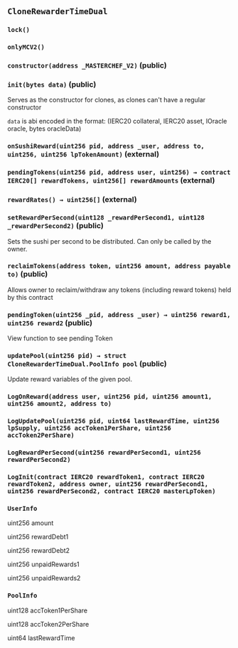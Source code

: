 ## `CloneRewarderTimeDual`

### `lock()`

### `onlyMCV2()`

### `constructor(address _MASTERCHEF_V2)` (public)

### `init(bytes data)` (public)

Serves as the constructor for clones, as clones can't have a regular constructor

`data` is abi encoded in the format: (IERC20 collateral, IERC20 asset, IOracle
oracle, bytes oracleData)

### `onSushiReward(uint256 pid, address _user, address to, uint256, uint256 lpTokenAmount)` (external)

### `pendingTokens(uint256 pid, address user, uint256) → contract IERC20[] rewardTokens, uint256[] rewardAmounts` (external)

### `rewardRates() → uint256[]` (external)

### `setRewardPerSecond(uint128 _rewardPerSecond1, uint128 _rewardPerSecond2)` (public)

Sets the sushi per second to be distributed. Can only be called by the owner.

### `reclaimTokens(address token, uint256 amount, address payable to)` (public)

Allows owner to reclaim/withdraw any tokens (including reward tokens) held by
this contract

### `pendingToken(uint256 _pid, address _user) → uint256 reward1, uint256 reward2` (public)

View function to see pending Token

### `updatePool(uint256 pid) → struct CloneRewarderTimeDual.PoolInfo pool` (public)

Update reward variables of the given pool.

### `LogOnReward(address user, uint256 pid, uint256 amount1, uint256 amount2, address to)`

### `LogUpdatePool(uint256 pid, uint64 lastRewardTime, uint256 lpSupply, uint256 accToken1PerShare, uint256 accToken2PerShare)`

### `LogRewardPerSecond(uint256 rewardPerSecond1, uint256 rewardPerSecond2)`

### `LogInit(contract IERC20 rewardToken1, contract IERC20 rewardToken2, address owner, uint256 rewardPerSecond1, uint256 rewardPerSecond2, contract IERC20 masterLpToken)`

### `UserInfo`

uint256 amount

uint256 rewardDebt1

uint256 rewardDebt2

uint256 unpaidRewards1

uint256 unpaidRewards2

### `PoolInfo`

uint128 accToken1PerShare

uint128 accToken2PerShare

uint64 lastRewardTime
